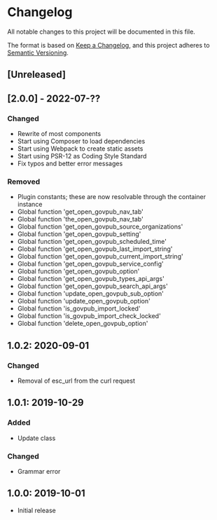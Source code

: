 # Changelog
All notable changes to this project will be documented in this file.

The format is based on [Keep a Changelog](https://keepachangelog.com/en/1.0.0/),
and this project adheres to [Semantic Versioning](https://semver.org/spec/v2.0.0.html).

## [Unreleased]

## [2.0.0] - 2022-07-??
### Changed
- Rewrite of most components
- Start using Composer to load dependencies
- Start using Webpack to create static assets
- Start using PSR-12 as Coding Style Standard
- Fix typos and better error messages

### Removed
- Plugin constants; these are now resolvable through the container instance
- Global function 'get_open_govpub_nav_tab'
- Global function 'the_open_govpub_nav_tab'
- Global function 'get_open_govpub_source_organizations'
- Global function 'get_open_govpub_setting'
- Global function 'get_open_govpub_scheduled_time'
- Global function 'get_open_govpub_last_import_string'
- Global function 'get_open_govpub_current_import_string'
- Global function 'get_open_govpub_service_config'
- Global function 'get_open_govpub_option'
- Global function 'get_open_govpub_types_api_args'
- Global function 'get_open_govpub_search_api_args'
- Global function 'update_open_govpub_sub_option'
- Global function 'update_open_govpub_option'
- Global function 'is_govpub_import_locked'
- Global function 'is_govpub_import_check_locked'
- Global function 'delete_open_govpub_option'


## 1.0.2: 2020-09-01
### Changed
- Removal of esc_url from the curl request

## 1.0.1: 2019-10-29
### Added
- Update class

### Changed
- Grammar error

## 1.0.0: 2019-10-01
- Initial release